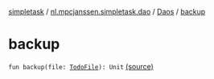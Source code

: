 [simpletask](../../index.md) / [nl.mpcjanssen.simpletask.dao](../index.md) / [Daos](index.md) / [backup](.)

# backup

`fun backup(file: `[`TodoFile`](../../nl.mpcjanssen.simpletask.dao.gen/-todo-file/index.md)`): Unit` [(source)](https://github.com/mpcjanssen/simpletask-android/blob/master/src/main/java/nl/mpcjanssen/simpletask/dao/Daos.kt#L41)